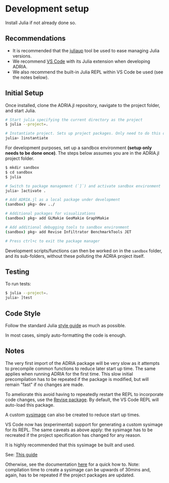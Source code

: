 # Development setup

Install Julia if not already done so.

## Recommendations

- It is recommended that the [juliaup](https://github.com/JuliaLang/juliaup) tool be used to ease managing Julia versions.
- We recommend [VS Code](https://code.visualstudio.com/) with its Julia extension when developing ADRIA.
- We also recommend the built-in Julia REPL within VS Code be used (see the notes below).


## Initial Setup

Once installed, clone the ADRIA.jl repository, navigate to the project folder, and start Julia.

```bash
# Start julia specifying the current directory as the project
$ julia --project=.

# Instantiate project. Sets up project packages. Only need to do this once.
julia> ]instantiate
```

For development purposes, set up a sandbox environment **(setup only needs to be done once)**.
The steps below assumes you are in the ADRIA.jl project folder.

```bash
$ mkdir sandbox
$ cd sandbox
$ julia

# Switch to package management (`]`) and activate sandbox environment
julia> ]activate .

# Add ADRIA.jl as a local package under development
(sandbox) pkg> dev ../

# Additional packages for visualizations
(sandbox) pkg> add GLMakie GeoMakie GraphMakie

# Add additional debugging tools to sandbox environment
(sandbox) pkg> add Revise Infiltrator BenchmarkTools JET

# Press ctrl+c to exit the package manager
```

Development scripts/functions can then be worked on in the `sandbox` folder, and its sub-folders, without these polluting the ADRIA project itself.


## Testing

To run tests:

```bash
$ julia --project=.
julia> ]test 
```


## Code Style

Follow the standard Julia [style guide](https://docs.julialang.org/en/v1/manual/style-guide/) as much as possible.

In most cases, simply auto-formatting the code is enough.


## Notes

The very first import of the ADRIA package will be very slow as it attempts to precompile common functions to reduce later start up time.
The same applies when running ADRIA for the first time. This slow initial precompilation has to be repeated if the package is modified, but will remain "fast" if no changes are made.

To ameliorate this avoid having to repeatedly restart the REPL to incorporate code changes, use the [Revise package](https://github.com/timholy/Revise.jl).
By default, the VS Code REPL will auto-load this package.

A custom [sysimage](https://julialang.github.io/PackageCompiler.jl/dev/sysimages.html) can also be created to reduce start up times.

VS Code now has (experimental) support for generating a custom sysimage for its REPL.
The same caveats as above apply: the sysimage has to be recreated if the project specification has changed for any reason.

It is highly recommended that this sysimage be built and used.

See: [This guide](https://www.julia-vscode.org/docs/dev/userguide/compilesysimage/)

Otherwise, see the documentation [here](https://github.com/open-AIMS/ADRIA.jl/tree/main/build) for a quick how to.
Note: compilation time to create a sysimage can be upwards of 30mins and, again, has to be repeated if the project packages are updated.
